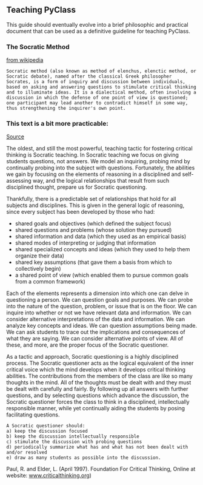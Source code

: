 
## Teaching PyClass

This guide should eventually evolve into a brief philosophic and practical document that can be used as a definitive guideline for teaching PyClass.


### The Socratic Method
[from wikipedia](https://en.wikipedia.org/wiki/Socratic_method)


```Socratic method (also known as method of elenchus, elenctic method, or Socratic debate), named after the classical Greek philosopher Socrates, is a form of inquiry and discussion between individuals, based on asking and answering questions to stimulate critical thinking and to illuminate ideas. It is a dialectical method, often involving a discussion in which the defense of one point of view is questioned; one participant may lead another to contradict himself in some way, thus strengthening the inquirer's own point.```


### This text is a bit more practicable: 

[Source](http://www.criticalthinking.org/pages/socratic-teaching/606)


The oldest, and still the most powerful, teaching tactic for fostering critical thinking is Socratic teaching. In Socratic teaching we focus on giving students questions, not answers. We model an inquiring, probing mind by continually probing into the subject with questions. Fortunately, the abilities we gain by focusing on the elements of reasoning in a disciplined and self-assessing way, and the logical relationships that result from such disciplined thought, prepare us for Socratic questioning.

Thankfully, there is a predictable set of relationships that hold for all subjects and disciplines. This is given in the general logic of reasoning, since every subject has been developed by those who had:

* shared goals and objectives (which defined the subject focus)
* shared questions and problems (whose solution they pursued)
* shared information and data (which they used as an empirical basis)
* shared modes of interpreting or judging that information
* shared specialized concepts and ideas (which they used to help them organize their data)
* shared key assumptions (that gave them a basis from which to collectively begin)
* a shared point of view (which enabled them to pursue common goals from a common framework)

Each of the elements represents a dimension into which one can delve in questioning a person. We can question goals and purposes. We can probe into the nature of the question, problem, or issue that is on the floor. We can inquire into whether or not we have relevant data and information. We can consider alternative interpretations of the data and information. We can analyze key concepts and ideas. We can question assumptions being made. We can ask students to trace out the implications and consequences of what they are saying. We can consider alternative points of view. All of these, and more, are the proper focus of the Socratic questioner.

As a tactic and approach, Socratic questioning is a highly disciplined process. The Socratic questioner acts as the logical equivalent of the inner critical voice which the mind develops when it develops critical thinking abilities. The contributions from the members of the class are like so many thoughts in the mind. All of the thoughts must be dealt with and they must be dealt with carefully and fairly. By following up all answers with further questions, and by selecting questions which advance the discussion, the Socratic questioner forces the class to think in a disciplined, intellectually responsible manner, while yet continually aiding the students by posing facilitating questions.

```
A Socratic questioner should: 
a) keep the discussion focused
b) keep the discussion intellectually responsible
c) stimulate the discussion with probing questions
d) periodically summarize what has and what has not been dealt with and/or resolved
e) draw as many students as possible into the discussion.
```
Paul, R. and Elder, L. (April 1997). Foundation For Critical Thinking,
Online at website: www.criticalthinking.org)



